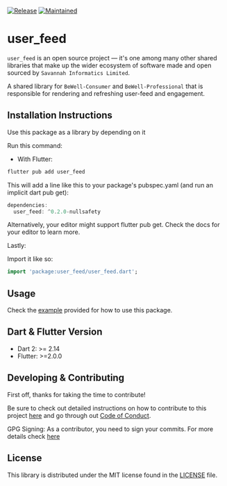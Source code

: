 [![Release](https://img.shields.io/badge/PreRelease-^0.2.0-red.svg?style=for-the-badge)](https://shields.io/)
[![Maintained](https://img.shields.io/badge/Maintained-Actively-informational.svg?style=for-the-badge)](https://shields.io/)
# user_feed

`user_feed` is an open source project &mdash; it's one among many other shared libraries that make up the wider ecosystem of software made and open sourced by `Savannah Informatics Limited`.

A shared library for `BeWell-Consumer` and `BeWell-Professional` that is responsible for rendering and refreshing user-feed and engagement.

## Installation Instructions

Use this package as a library by depending on it

Run this command:

- With Flutter:

```dart
flutter pub add user_feed
```

This will add a line like this to your package's pubspec.yaml (and run an implicit dart pub get):

```dart
dependencies:
  user_feed: ^0.2.0-nullsafety
```

Alternatively, your editor might support flutter pub get. Check the docs for your editor to learn more.

Lastly:

Import it like so:

```dart
import 'package:user_feed/user_feed.dart';
```

## Usage

Check the [example](https://github.com/savannahghi/misc_utilities/blob/main/example/readme.md) provided for how to use this package.

## Dart & Flutter Version

- Dart 2: >= 2.14
- Flutter: >=2.0.0

## Developing & Contributing

First off, thanks for taking the time to contribute!

Be sure to check out detailed instructions on how to contribute to this project [here](https://github.com/savannahghi/user_feed/blob/main/CONTRIBUTING.md) and go through out [Code of Conduct](https://github.com/savannahghi/user_feed/blob/main/CODE_OF_CONDUCT.md).

GPG Signing: 
As a contributor, you need to sign your commits. For more details check [here](https://docs.github.com/en/github/authenticating-to-github/managing-commit-signature-verification/signing-commits)

## License

This library is distributed under the MIT license found in the [LICENSE](https://github.com/savannahghi/user_feed/blob/main/LICENSE) file.